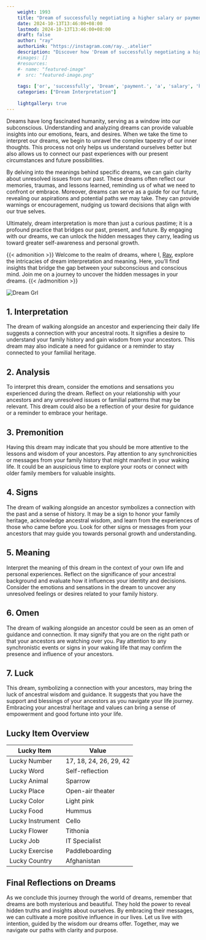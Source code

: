```yaml
---
    weight: 1993
    title: "Dream of successfully negotiating a higher salary or payment."  # Assuming 'title' column exists
    date: 2024-10-13T13:46:00+08:00
    lastmod: 2024-10-13T13:46:00+08:00
    draft: false
    author: "ray"
    authorLink: "https://instagram.com/ray._.atelier"
    description: "Discover how 'Dream of successfully negotiating a higher salary or payment.' can interpret your future and uncover its significant meanings in your life."
    #images: []
    #resources:
    #- name: "featured-image"
    #  src: "featured-image.png"
    
    tags: ['or', 'successfully', 'Dream', 'payment.', 'a', 'salary', 'higher', 'of', 'negotiating']
    categories: ["Dream Interpretation"]
    
    lightgallery: true
---
```

    
Dreams have long fascinated humanity, serving as a window into our subconscious. Understanding and analyzing dreams can provide valuable insights into our emotions, fears, and desires. When we take the time to interpret our dreams, we begin to unravel the complex tapestry of our inner thoughts. This process not only helps us understand ourselves better but also allows us to connect our past experiences with our present circumstances and future possibilities.

By delving into the meanings behind specific dreams, we can gain clarity about unresolved issues from our past. These dreams often reflect our memories, traumas, and lessons learned, reminding us of what we need to confront or embrace. Moreover, dreams can serve as a guide for our future, revealing our aspirations and potential paths we may take. They can provide warnings or encouragement, nudging us toward decisions that align with our true selves.

Ultimately, dream interpretation is more than just a curious pastime; it is a profound practice that bridges our past, present, and future. By engaging with our dreams, we can unlock the hidden messages they carry, leading us toward greater self-awareness and personal growth.

{{< admonition >}}
Welcome to the realm of dreams, where I, [Ray](https://instagram.com/ray._.atelier), explore the intricacies of dream interpretation and meaning. Here, you’ll find insights that bridge the gap between your subconscious and conscious mind. Join me on a journey to uncover the hidden messages in your dreams.
{{< /admonition >}}

![Dream Grl](https://cdn.pixabay.com/photo/2017/11/02/03/35/gothic-2910057_1280.jpg "Dream Grl")

## 1. Interpretation
 The dream of walking alongside an ancestor and experiencing their daily life suggests a connection with your ancestral roots. It signifies a desire to understand your family history and gain wisdom from your ancestors. This dream may also indicate a need for guidance or a reminder to stay connected to your familial heritage.

## 2. Analysis
 To interpret this dream, consider the emotions and sensations you experienced during the dream. Reflect on your relationship with your ancestors and any unresolved issues or familial patterns that may be relevant. This dream could also be a reflection of your desire for guidance or a reminder to embrace your heritage.

## 3. Premonition
 Having this dream may indicate that you should be more attentive to the lessons and wisdom of your ancestors. Pay attention to any synchronicities or messages from your family history that might manifest in your waking life. It could be an auspicious time to explore your roots or connect with older family members for valuable insights.

## 4. Signs
 The dream of walking alongside an ancestor symbolizes a connection with the past and a sense of history. It may be a sign to honor your family heritage, acknowledge ancestral wisdom, and learn from the experiences of those who came before you. Look for other signs or messages from your ancestors that may guide you towards personal growth and understanding.

## 5. Meaning
 Interpret the meaning of this dream in the context of your own life and personal experiences. Reflect on the significance of your ancestral background and evaluate how it influences your identity and decisions. Consider the emotions and sensations in the dream to uncover any unresolved feelings or desires related to your family history.

## 6. Omen
 The dream of walking alongside an ancestor could be seen as an omen of guidance and connection. It may signify that you are on the right path or that your ancestors are watching over you. Pay attention to any synchronistic events or signs in your waking life that may confirm the presence and influence of your ancestors.

## 7. Luck
 This dream, symbolizing a connection with your ancestors, may bring the luck of ancestral wisdom and guidance. It suggests that you have the support and blessings of your ancestors as you navigate your life journey. Embracing your ancestral heritage and values can bring a sense of empowerment and good fortune into your life.

## Lucky Item Overview
| Lucky Item          | Value              |
|---------------|--------------------|
| Lucky Number        | 17, 18, 24, 26, 29, 42  |
| Lucky Word          | Self-reflection |
| Lucky Animal        | Sparrow |
| Lucky Place         | Open-air theater     |
| Lucky Color         | Light pink     |
| Lucky Food          | Hummus      |
| Lucky Instrument    | Cello |
| Lucky Flower        | Tithonia    |
| Lucky Job           | IT Specialist       |
| Lucky Exercise      | Paddleboarding  |
| Lucky Country       | Afghanistan    |


##  Final Reflections on Dreams

As we conclude this journey through the world of dreams, remember that dreams are both mysterious and beautiful. They hold the power to reveal hidden truths and insights about ourselves. By embracing their messages, we can cultivate a more positive influence in our lives. Let us live with intention, guided by the wisdom our dreams offer. Together, may we navigate our paths with clarity and purpose.
